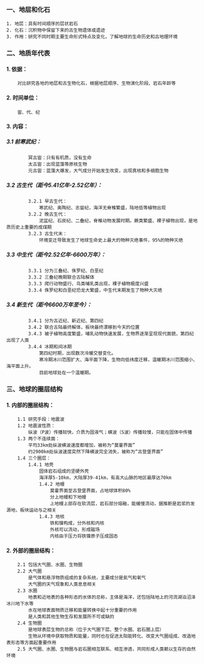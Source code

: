 ### 一、地层和化石
	1. 地层：具有时间顺序的层状岩石
	2. 化石：沉积物中保留下来的古生物遗体或遗迹
	3. 作用：研究不同时期主要生命形式特点及变化，了解地球的生命历史和古地理环境
   
### 二、地质年代表
#### 	1. 依据：
		对比研究各地的地层和古生物化石，根据地层顺序、生物演化阶段、岩石年龄等
#### 	2. 时间单位：
		宙、代、纪
#### 	3. 内容：
##### 		3.1 前寒武纪：
			冥古宙：只有有机质，没有生命
			太古宙：出现蓝藻等原核生物
			元古宙：蓝藻大爆发，大气成分开始发生改变，出现真核和多细胞生物
##### 		3.2 古生代（距今5.41亿年-2.52亿年）：
			3.2.1 早古生代：
				寒武纪、奥陶纪、志留纪，海洋无脊椎繁盛，陆地低等植物出现
			3.2.2 晚古生代：
				泥盆纪、石炭纪、二叠纪，脊椎动物发展时期。蕨类繁盛、裸子植物出现，是地质历史上重要的成煤期
			3.2.3 古生代末：
				环境变迁导致发生了地球生命史上最大的物种灭绝事件，95%的物种灭绝
##### 		3.3 中生代（距今2.52亿年-6600万年）：
			3.3.1 分为三叠纪、侏罗纪、白垩纪
			3.3.2 三叠纪晚期联合古陆解体
			3.3.3 爬行动物盛行、鸟类哺乳类出现，裸子植物极度兴盛
			3.3.4 侏罗纪和白垩纪恐龙大繁盛，中生代末期发生了物种大灭绝
##### 		3.4 新生代（距今6600万年至今）：
			3.4.1 分为古近纪、新近纪、第四纪
			3.4.2 联合古陆最终解体，板块最终漂移到今天的位置
			3.4.3 被子植物高度繁盛，哺乳动物快速发展，生物界逐渐呈现现代面貌，第四纪出现了人类
			3.4.4 冰期和间冰期
				第四纪时期，出现数次冷暖交替变化。
				寒冷期冰川范围扩大、海平面下降，生物向低纬度迁移，温暖期冰川范围缩小、海平面上升。
				目前地球处在一个温暖期。

### 三、地球的圈层结构
#### 	1. 内部的圈层结构：
		1.1 研究手段：地震波
		1.2 地震波性质：
			纵波（P波）传播较快，介质为固液气；横波（S波）传播较慢，只能在固体中传播
		1.3 两个不连续面：
			平均33km处纵波横波速度都增加，被称为“莫霍界面”
			约2900km处纵波速度突然下降横波完全消失，被称为“古登堡界面”
		1.4 三个圈层：
			1.4.1 地壳
		  		固体岩石组成的坚硬外壳
				海洋厚5-10km，大陆厚39-41km，有高大山脉的地区最厚达70km
		  		1.4.2 地幔
					莫霍界面至古登堡界面，占地球体积80%
			   		分上地幔和下地幔
			  		上地幔上部存在软流层，岩石部分熔融，能缓慢流动，据推断是岩浆的发源地，板块运动与之相关
				1.4.3 地核
			  		铁和镍构成，分外核和内核
			 		外核可以流动，形成磁场
					内核由于压力将铁镍原子压成固态
					
#### 	2. 外部的圈层结构：
		2.1 包括大气圈、水圈、生物圈
		2.2 大气圈
			是气体和悬浮物质组成的复杂系统，主要成分是氮气和氧气
			大气圈的天气现象和人类息息相关
		2.3 水圈
			地表和近地表的各种形态的水体的总称，主体是海洋，还包括陆地上的河流湖泊沼泽冰川地下水等
			水在地球表面物质迁移和能量转换中起十分重要的作用
			是人类和其他生物生存和发展所不可或缺的
		2.4 生物圈
			是地球表层生物的总称（位于大气圈下层、整个水圈、岩石圈上层）
			生物从环境中获取物质和能量，同时也在促进太阳能转化、改变大气圈组成、改造地表形态等方面起重要作用
		2.5 大气圈、水圈、生物圈与岩石圈相互联系、相互渗透，共同形成人类赖以生存的自然环境